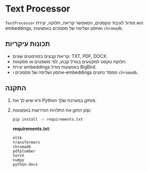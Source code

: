 # Text Processor

`TextProcessor` הוא מודול לעיבוד טקסטים, המאפשר קריאה, חלוקה, יצירת embeddings, ואחסון ושליפה של מסמכים באמצעות `chromadb`.

## תכונות עיקריות

- קריאת קבצים בפורמטים שונים: TXT, PDF, DOCX.
- חלוקת טקסט למקטעים בגודל קבוע, לפי משפטים או פסקאות.
- יצירת embeddings באמצעות מודל BigBird.
- אחסון ושליפה של מסמכים ו-embeddings ממסד נתונים `chromadb`.

## התקנה

1. ודא שיש לך את Python מותקן במערכת שלך.
2. התקן את התלויות הנדרשות באמצעות pip:

   ```bash
   pip install -r requirements.txt
   ```

   **requirements.txt**:
   ```
   nltk
   transformers
   chromadb
   pdfplumber
   torch
   numpy
   python-docx
   ```

